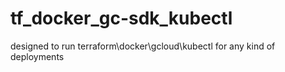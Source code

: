# tf_docker_gc-sdk_kubectl

designed to run terraform\docker\gcloud\kubectl for any kind of deployments

